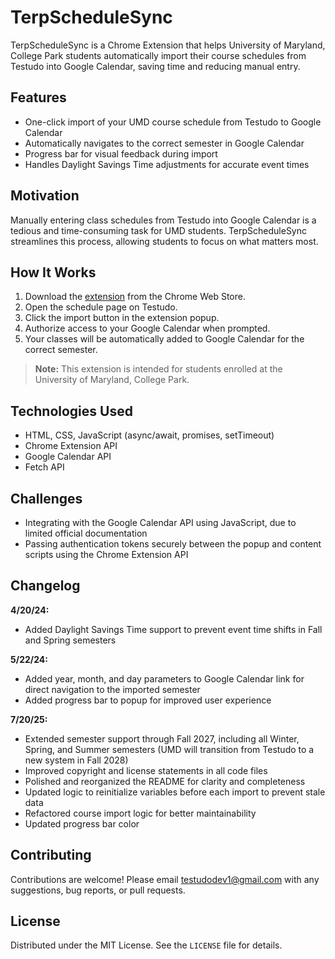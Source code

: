 
# TerpScheduleSync

TerpScheduleSync is a Chrome Extension that helps University of Maryland, College Park students automatically import their course schedules from Testudo into Google Calendar, saving time and reducing manual entry.

## Features

- One-click import of your UMD course schedule from Testudo to Google Calendar
- Automatically navigates to the correct semester in Google Calendar
- Progress bar for visual feedback during import
- Handles Daylight Savings Time adjustments for accurate event times

## Motivation

Manually entering class schedules from Testudo into Google Calendar is a tedious and time-consuming task for UMD students. TerpScheduleSync streamlines this process, allowing students to focus on what matters most.

## How It Works

1. Download the [extension](https://chromewebstore.google.com/detail/terpschedulesync/jddhjnjljjagidpbanbfbacadiejbogn) from the Chrome Web Store.
2. Open the schedule page on Testudo.
3. Click the import button in the extension popup.
4. Authorize access to your Google Calendar when prompted.
5. Your classes will be automatically added to Google Calendar for the correct semester.

> **Note:** This extension is intended for students enrolled at the University of Maryland, College Park.

## Technologies Used

- HTML, CSS, JavaScript (async/await, promises, setTimeout)
- Chrome Extension API
- Google Calendar API
- Fetch API

## Challenges

- Integrating with the Google Calendar API using JavaScript, due to limited official documentation
- Passing authentication tokens securely between the popup and content scripts using the Chrome Extension API

## Changelog

**4/20/24:**
- Added Daylight Savings Time support to prevent event time shifts in Fall and Spring semesters

**5/22/24:**
- Added year, month, and day parameters to Google Calendar link for direct navigation to the imported semester
- Added progress bar to popup for improved user experience

**7/20/25:**
- Extended semester support through Fall 2027, including all Winter, Spring, and Summer semesters (UMD will transition from Testudo to a new system in Fall 2028)
- Improved copyright and license statements in all code files
- Polished and reorganized the README for clarity and completeness
- Updated logic to reinitialize variables before each import to prevent stale data
- Refactored course import logic for better maintainability
- Updated progress bar color

## Contributing

Contributions are welcome! Please email [testudodev1@gmail.com](mailto:testudodev1@gmail.com) with any suggestions, bug reports, or pull requests.

## License

Distributed under the MIT License. See the `LICENSE` file for details.
